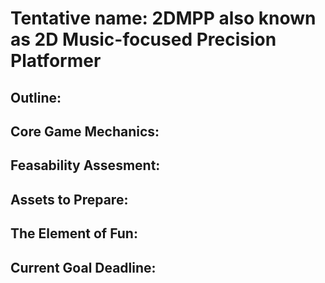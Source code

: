 # Tentative name: 2DMPP also known as 2D Music-focused Precision Platformer

## Outline:

## Core Game Mechanics:

## Feasability Assesment:

## Assets to Prepare:

## The Element of Fun:

## Current Goal Deadline: